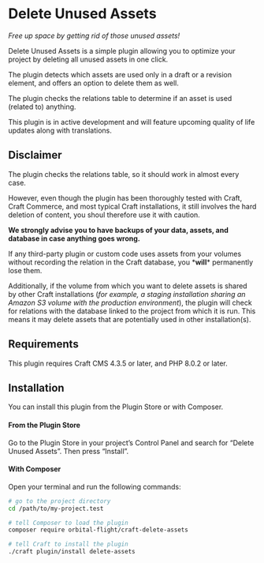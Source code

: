 # Delete Unused Assets

*Free up space by getting rid of those unused assets!*

Delete Unused Assets is a simple plugin allowing you to optimize your project by deleting all unused assets in one click.

The plugin detects which assets are used only in a draft or a revision element, and offers an option to delete them as well.

The plugin checks the relations table to determine if an asset is used (related to) anything.

This plugin is in active development and will feature upcoming quality of life updates along with translations.

## Disclaimer
The plugin checks the relations table, so it should work in almost every case.

However, even though the plugin has been thoroughly tested with Craft, Craft Commerce, and most typical Craft installations, it still involves the hard deletion of content, you shoul therefore use it with caution. 

**We strongly advise you to have backups of your data, assets, and database in case anything goes wrong.**

If any third-party plugin or custom code uses assets from your volumes without recording the relation in the Craft database, you \***will**\* permanently lose them.

Additionally, if the volume from which you want to delete assets is shared by other Craft installations (*for example, a staging installation sharing an Amazon S3 volume with the production environment*), the plugin will check for relations with the database linked to the project from which it is run. 
This means it may delete assets that are potentially used in other installation(s).

## Requirements

This plugin requires Craft CMS 4.3.5 or later, and PHP 8.0.2 or later.

## Installation

You can install this plugin from the Plugin Store or with Composer.

#### From the Plugin Store

Go to the Plugin Store in your project’s Control Panel and search for “Delete Unused Assets”. Then press “Install”.

#### With Composer

Open your terminal and run the following commands:

```bash
# go to the project directory
cd /path/to/my-project.test

# tell Composer to load the plugin
composer require orbital-flight/craft-delete-assets

# tell Craft to install the plugin
./craft plugin/install delete-assets
```
